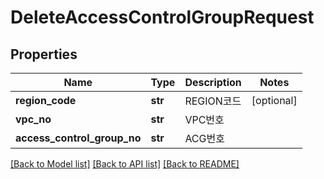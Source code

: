 # DeleteAccessControlGroupRequest

## Properties
Name | Type | Description | Notes
------------ | ------------- | ------------- | -------------
**region_code** | **str** | REGION코드 | [optional] 
**vpc_no** | **str** | VPC번호 | 
**access_control_group_no** | **str** | ACG번호 | 

[[Back to Model list]](../README.md#documentation-for-models) [[Back to API list]](../README.md#documentation-for-api-endpoints) [[Back to README]](../README.md)


